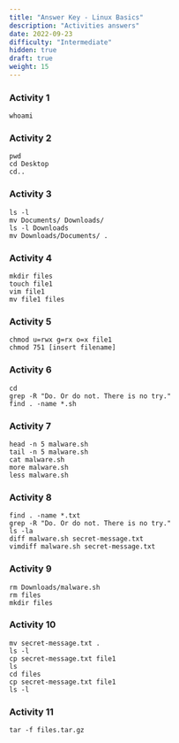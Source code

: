 ```yaml
---
title: "Answer Key - Linux Basics"
description: "Activities answers"
date: 2022-09-23
difficulty: "Intermediate"
hidden: true
draft: true
weight: 15
---
```


### Activity 1

```
whoami
```

### Activity 2

```
pwd
cd Desktop
cd..
```

### Activity 3

```
ls -l
mv Documents/ Downloads/
ls -l Downloads
mv Downloads/Documents/ .
```

### Activity 4

```
mkdir files
touch file1
vim file1
mv file1 files
```

### Activity 5

```
chmod u=rwx g=rx o=x file1
chmod 751 [insert filename]
```

### Activity 6

```
cd
grep -R "Do. Or do not. There is no try."
find . -name *.sh
```

### Activity 7

```
head -n 5 malware.sh
tail -n 5 malware.sh
cat malware.sh
more malware.sh
less malware.sh
```

### Activity 8

```
find . -name *.txt
grep -R "Do. Or do not. There is no try."
ls -la
diff malware.sh secret-message.txt
vimdiff malware.sh secret-message.txt
```

### Activity 9

```
rm Downloads/malware.sh
rm files
mkdir files
```

### Activity 10

```
mv secret-message.txt .
ls -l
cp secret-message.txt file1
ls
cd files
cp secret-message.txt file1
ls -l
```

### Activity 11

```
tar -f files.tar.gz
```

